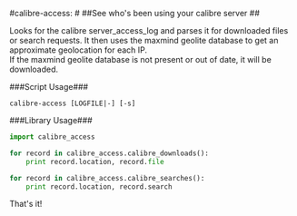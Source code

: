 #calibre-access: #
##See who's been using your calibre server ##

Looks for the calibre server_access_log and parses it for downloaded files or search 
requests. 
It then uses the maxmind geolite database to get an approximate geolocation for 
each IP.  
If the maxmind geolite database is not present or out of date, it will be 
downloaded.

###Script Usage###

    calibre-access [LOGFILE|-] [-s]

###Library Usage###

```python
import calibre_access

for record in calibre_access.calibre_downloads():
    print record.location, record.file

for record in calibre_access.calibre_searches():
    print record.location, record.search
```

That's it!
